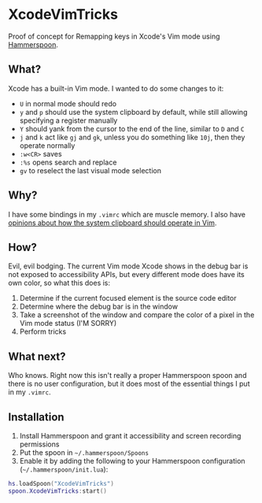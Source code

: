 # XcodeVimTricks
Proof of concept for Remapping keys in Xcode's Vim mode using [Hammerspoon](https://hammerspoon.org).

## What?

Xcode has a built-in Vim mode. I wanted to do some changes to it:

* `U` in normal mode should redo
* `y` and `p` should use the system clipboard by default, while still allowing specifying a register manually
* `Y` should yank from the cursor to the end of the line, similar to `D` and `C`
* `j` and `k` act like `gj` and `gk`, unless you do something like `10j`, then they operate normally
* `:w<CR>` saves
* `:%s` opens search and replace
* `gv` to reselect the last visual mode selection

## Why?

I have some bindings in my `.vimrc` which are muscle memory. I also have [opinions about how the system clipboard should operate in Vim](https://ezhik.me/blog/vim-clipboard/).

## How?

Evil, evil bodging. The current Vim mode Xcode shows in the debug bar is not exposed to accessibility APIs, but every different mode does have its own color, so what this does is:

1. Determine if the current focused element is the source code editor
2. Determine where the debug bar is in the window
3. Take a screenshot of the window and compare the color of a pixel in the Vim mode status (I'M SORRY)
4. Perform tricks

## What next?

Who knows. Right now this isn't really a proper Hammerspoon spoon and there is no user configuration, but it does most of the essential things I put in my `.vimrc`.

## Installation
1. Install Hammerspoon and grant it accessibility and screen recording permissions
2. Put the spoon in `~/.hammerspoon/Spoons`
3. Enable it by adding the following to your Hammerspoon configuration (`~/.hammerspoon/init.lua`):

```lua
hs.loadSpoon("XcodeVimTricks")
spoon.XcodeVimTricks:start()
```


